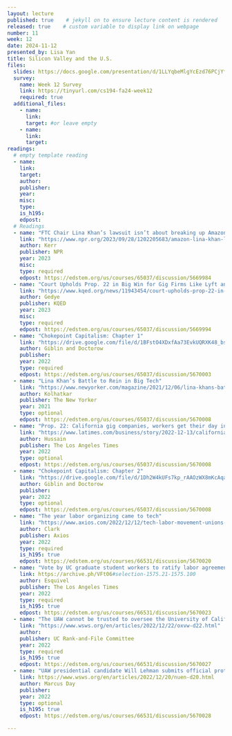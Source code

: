 ```yaml
---
layout: lecture
published: true    # jekyll on to ensure lecture content is rendered
released: true    # custom variable to display link on webpage
number: 11
week: 12
date: 2024-11-12
presented_by: Lisa Yan
title: Silicon Valley and the U.S.
files:
  slides: https://docs.google.com/presentation/d/1LLYqbeMlgYcEzd76PCjYf2QJck7IjINJQhOijBKvwbU/edit?usp=sharing
  survey:
    name: Week 12 Survey
    link: https://tinyurl.com/cs194-fa24-week12
    required: true
  additional_files:
    - name: 
      link: 
      target: #or leave empty
    - name: 
      link: 
      target:
readings:
  # empty template reading 
  - name: 
    link:
    target:
    author:
    publisher: 
    year: 
    misc: 
    type: 
    is_h195: 
    edpost:
  # Readings 
  - name: "FTC Chair Lina Khan’s lawsuit isn’t about breaking up Amazon, for now"
    link: "https://www.npr.org/2023/09/28/1202205683/amazon-lina-khan-lawsuit-monopoly-prices-sellers-shoppers"
    author: Kerr
    publisher: NPR
    year: 2023
    misc: 
    type: required
    edpost: https://edstem.org/us/courses/65037/discussion/5669984
  - name: "Court Upholds Prop. 22 in Big Win for Gig Firms Like Lyft and Uber"
    link: "https://www.kqed.org/news/11943454/court-upholds-prop-22-in-big-win-for-gig-firms-like-lyft-and-uber"
    author: Gedye
    publisher: KQED
    year: 2023
    misc: 
    type: required
    edpost: https://edstem.org/us/courses/65037/discussion/5669994
  - name: "Chokepoint Capitalism: Chapter 1"
    link: "https://drive.google.com/file/d/1BFstO4XDxfAa73EvkUQRXK48_bsp9EtV/view?usp=sharing"
    author: Giblin and Doctorow
    publisher: 
    year: 2022
    type: required
    edpost: https://edstem.org/us/courses/65037/discussion/5670003
  - name: "Lina Khan’s Battle to Rein in Big Tech"
    link: "https://www.newyorker.com/magazine/2021/12/06/lina-khans-battle-to-rein-in-big-tech"
    author: Kolhatkar
    publisher: The New Yorker
    year: 2021
    type: optional
    edpost: https://edstem.org/us/courses/65037/discussion/5670008
  - name: "Prop. 22: California gig companies, workers get their day in appeals court"
    link: "https://www.latimes.com/business/story/2022-12-13/california-prop-22-appeals-court-hearing-weighs-gig-workers-fate"
    author: Hussain
    publisher: The Los Angeles Times
    year: 2022
    type: optional
    edpost: https://edstem.org/us/courses/65037/discussion/5670008
  - name: "Chokepoint Capitalism: Chapter 2"
    link: "https://drive.google.com/file/d/1Dh2W4kUFs7kp_rAAOzWX8mKcAqa7N3AN/view?usp=share_link"
    author: Giblin and Doctorow
    publisher: 
    year: 2022
    type: optional
    edpost: https://edstem.org/us/courses/65037/discussion/5670008
  - name: "The year labor organizing came to tech"
    link: "https://www.axios.com/2022/12/12/tech-labor-movement-unions-2022"
    author: Clark
    publisher: Axios
    year: 2022
    type: required
    is_h195: true
    edpost: https://edstem.org/us/courses/66531/discussion/5670020
  - name: "Vote by UC graduate student workers to ratify labor agreement exposed a sharp divide among campuses"
    link: https://archive.ph/VFt06#selection-1575.21-1575.100
    author: Esquivel
    publisher: The Los Angeles Times
    year: 2022
    type: required
    is_h195: true
    edpost: https://edstem.org/us/courses/66531/discussion/5670023
  - name: "The UAW cannot be trusted to oversee the University of California contract vote!"
    link: "https://www.wsws.org/en/articles/2022/12/22/oxvw-d22.html"
    author: 
    publisher: UC Rank-and-File Committee
    year: 2022
    type: required
    is_h195: true
    edpost: https://edstem.org/us/courses/66531/discussion/5670027
  - name: "UAW presidential candidate Will Lehman submits official protest challenging voter suppression in elections"
    link: https://www.wsws.org/en/articles/2022/12/20/nuen-d20.html
    author: Marcus Day
    publisher: 
    year: 2022
    type: optional
    is_h195: true
    edpost: https://edstem.org/us/courses/66531/discussion/5670028

---
```


<!-- information here --> 


